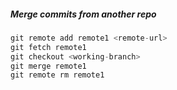 ##### Merge commits from another repo

```php
git remote add remote1 <remote-url>
git fetch remote1
git checkout <working-branch>
git merge remote1
git remote rm remote1
```